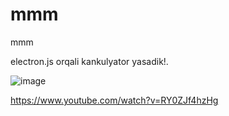 # mmm
mmm

electron.js orqali kankulyator yasadik!.

![image](https://user-images.githubusercontent.com/58214867/153742748-635fa532-49d8-4dea-8a5e-bf1e5eb43a61.png)



https://www.youtube.com/watch?v=RY0ZJf4hzHg 